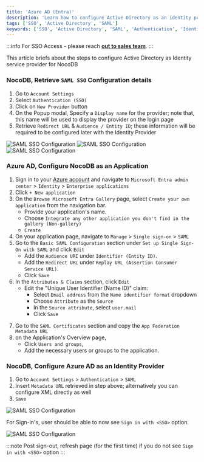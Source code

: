 ```yaml
---
title: 'Azure AD (Entra)'
description: 'Learn how to configure Active Directory as an identity provider for NocoDB.'
tags: ['SSO', 'Active Directory', 'SAML']
keywords: ['SSO', 'Active Directory', 'SAML', 'Authentication', 'Identity Provider']
---
```


:::info
For SSO Access - please reach [**out to sales team**](https://calendly.com/nocodb).
:::

This article briefs about the steps to configure Active Directory as Identity service provider for NocoDB

### NocoDB, Retrieve `SAML SSO` Configuration details

1. Go to `Account Settings`
2. Select `Authentication (SSO)`
3. Click on `New Provider` button
4. On the Popup modal, Specify a `Display name` for the provider; note that, this name will be used to display the
   provider on the login page
5. Retrieve `Redirect URL` & `Audience / Entity ID`; these information will be required to be configured later with the
   Identity Provider

![SAML SSO Configuration](/img/v2/account-settings/SSO-1.png)
![SAML SSO Configuration](/img/v2/account-settings/SAML-2.png)
![SAML SSO Configuration](/img/v2/account-settings/SAML-3.png)

### Azure AD, Configure NocoDB as an Application

1. Sign in to your [Azure account](https://portal.azure.com/#allservices) and navigate
   to `Microsoft Entra admin center` > `Identity` > `Enterprise applications`
2. Click `+ New application`
3. On the `Browse Microsoft Entra Gallery` page, select `Create your own application` from the navigation bar.
    - Provide your application's name.
    - Choose `Integrate any other application you don't find in the gallery (Non-gallery)`
    - `Create`
4. On your application page, navigate to `Manage` > `Single sign-on` > `SAML`
5. Go to the `Basic SAML Configuration` section under `Set up Single Sign-On with SAML` and click `Edit`
    - Add the `Audience URI` under `Identifier (Entity ID)`.
    - Add the `Redirect URL` under `Replay URL (Assertion Consumer Service URL)`.
    - Click `Save`
6. In the `Attributes & Claims` section, click `Edit`
    - Edit the "Unique User Identifier (Name ID)" claim:
        - Select `Email address` from the `Name identifier format` dropdown
        - Choose `Attribute` as the `Source`
        - In the `Source attribute`, select `user.mail`
        - Click `Save`

<!-- [//]: # (   b. &#40;Optional&#41; For custom claims:)
[//]: # (        - Click Add new claim, provide details, and save.)
[//]: # (        - Ensure the claim is visible in the Additional claims section.)
[//]: # (        - Copy the claim name for later use in NocoDB SAML configurations.) -->

7. Go to the `SAML Certificates` section and copy the `App Federation Metadata URL`
8. on the Application's Overview page,
    - Click `Users and groups`,
    - Add the necessary users or groups to the application.

### NocoDB, Configure Azure AD as an Identity Provider

1. Go to `Account Settings` > `Authentication` > `SAML`
2. Insert `Metadata URL` retrieved in step above; alternatively you can configure XML directly as well
3. `Save`

![SAML SSO Configuration](/img/v2/account-settings/SAML-4.png)

For Sign-in's, user should be able to now see `Sign in with <SSO>` option.

![SAML SSO Configuration](/img/v2/account-settings/SSO-SignIn.png)

:::note
Post sign-out, refresh page (for the first time) if you do not see `Sign in with <SSO>` option
:::
